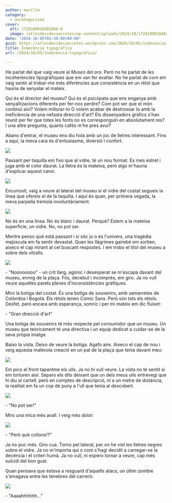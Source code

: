 ```yaml
---
author: marcllm
category:
  - uncategorized
cover:
  alt: 1728100010482660-0
  image: /atlesdevidessecretes/wp-content/uploads/2024/10/1728100010482660-0.jpg
date: "2024-10-05T03:39:00+00:00"
guid: https://atlesdevidessecretes.wordpress.com/2024/10/05/indecencia-tipografica/
title: Indecència tipogràfica
url: /2024/10/05/indecencia-tipografica/

---
```

He parlat del que vaig veure al _Museo del oro_. Però no he parlat de les incoherències tipogràfiques que em van fer exaltar. No he parlat de com em vaig sentir al trobar-me més diferències que consistència en un rètol que hauria de senyalar el mateix.

Qui és el director del museu? Qui és el psicòpata que ens enganya amb senyalitzacions diferents per fer-nos perdre? Com pot ser que el món continuï així? Volem millorar-lo O volem acabar de destrossar lo amb la ineficiència de una nefasta direcció d'art? Els dissenyadors gràfics s'han reunit per fer que totes les fonts no es corresponguin en absolutament res? I una altre pregunta, quants cafès m'he pres avui?



Abans d'entrar, el museu ens diu hola amb un joc de lletres interessant. Fins a aquí, la meva cara és d'entusiasme, diversió i confort.

[![](https://blogger.googleusercontent.com/img/a/AVvXsEiBnMUMzPbmOW8BxSS8_Em3E3vLlRyHZSXJT18fWR-KMcHifNyhQ6YKEUji60Tkscal-oL3WOEGbgDcr9oislSzqdkOJQNXvkkyCLCldvt1tK8113eT4RXxkys6sLGfv0fVpgviDizDH8Kd3zfcnZ4_jyQMwMZ5m0RUgAFvy0_uEA5KVVqKaImCBpO0_AQp)](https://blogger.googleusercontent.com/img/a/AVvXsEiBnMUMzPbmOW8BxSS8_Em3E3vLlRyHZSXJT18fWR-KMcHifNyhQ6YKEUji60Tkscal-oL3WOEGbgDcr9oislSzqdkOJQNXvkkyCLCldvt1tK8113eT4RXxkys6sLGfv0fVpgviDizDH8Kd3zfcnZ4_jyQMwMZ5m0RUgAFvy0_uEA5KVVqKaImCBpO0_AQp)



Passant per taquilla em fixo que al vidre, té un nou format. És més estret i juga amb el color daurat. La lletra és la mateixa, però algú m'hauria d'explicar aquest canvi.

[![](https://blogger.googleusercontent.com/img/a/AVvXsEjdmNXeQW4AKM2xJ_WJ3tP4U3yLmMS-0T_MKbankd-unoLIQireZsoMvlxMFLNRjYj1sR6FIckBiZ_szd57ojVaAcU73bMChTylmseULtGxxOKaMGJvj7jePtL4cqmsb_3u_x-QM8eMZDH_7Kpfgo7KmaHt82vRcU7SBDTK5JrLAZ9QUeFd3ZBkNvaKlBUe)](https://blogger.googleusercontent.com/img/a/AVvXsEjdmNXeQW4AKM2xJ_WJ3tP4U3yLmMS-0T_MKbankd-unoLIQireZsoMvlxMFLNRjYj1sR6FIckBiZ_szd57ojVaAcU73bMChTylmseULtGxxOKaMGJvj7jePtL4cqmsb_3u_x-QM8eMZDH_7Kpfgo7KmaHt82vRcU7SBDTK5JrLAZ9QUeFd3ZBkNvaKlBUe)

Encuriosit, vaig a veure al lateral del museu si el vidre del costat segueix la línea que ofereix el de la taquilla. I aquí és quan, per primera vegada, la meva parpella tremola involuntàriament.

[![](https://blogger.googleusercontent.com/img/a/AVvXsEgG0tnN7RmLczX-e4dBduyRtHEVPj6MGSwy93cJhdiK_H7IetUDLVLjTbrNPFJYK1_t-8c6DsxytN9mX-P-KuTZ6AFCDVGbX3mKSt3YLwDD9oEDcEU_5qu2QG9RqCTeYiPflqgieapas40uahSMfVnoHM76tSjPIlCm-c4bmzAfSpau6ppfFkrbV2nOqo6v)](https://blogger.googleusercontent.com/img/a/AVvXsEgG0tnN7RmLczX-e4dBduyRtHEVPj6MGSwy93cJhdiK_H7IetUDLVLjTbrNPFJYK1_t-8c6DsxytN9mX-P-KuTZ6AFCDVGbX3mKSt3YLwDD9oEDcEU_5qu2QG9RqCTeYiPflqgieapas40uahSMfVnoHM76tSjPIlCm-c4bmzAfSpau6ppfFkrbV2nOqo6v)

No és en una línea. No és blanc i daurat. Perquè? Estem a la mateixa superfície, un vidre. No, no pot ser.



Mentre penso què està passant i si sóc jo o és l'univers, una tragèdia majúscula em fa sentir devastat. Quan les llàgrimes gairebé em sortien, aixeco el cap mirant al cel buscant respostes. I em trobo el títol del museu a sobre dels vitralls.

[![](https://blogger.googleusercontent.com/img/a/AVvXsEi50II8O6PQolqikv3EUNwrDzWqC13xaNjJc8e0QZgb_6Q1WoX5qtXpjhG1hFfY0ajcXP9RkO56nek6Qi_zqH0P68hFlB3qxs3jXeUYYsI6R80pN8wA5XOs1Sh5K3sVJXH76edujTqC2k7-6ELSqxDjFyJgYGSYXLEDn04Wa9WlujbhJbRBdvP8V5g55-Cq)](https://blogger.googleusercontent.com/img/a/AVvXsEi50II8O6PQolqikv3EUNwrDzWqC13xaNjJc8e0QZgb_6Q1WoX5qtXpjhG1hFfY0ajcXP9RkO56nek6Qi_zqH0P68hFlB3qxs3jXeUYYsI6R80pN8wA5XOs1Sh5K3sVJXH76edujTqC2k7-6ELSqxDjFyJgYGSYXLEDn04Wa9WlujbhJbRBdvP8V5g55-Cq)



\- "Noooooooo" - un crit llarg, agònic i desesperat se m'escapa davant del museu, enmig de la plaça. Fós, decebut i incomprès, em giro. Ja no vull veure aquelles parets plenes d'inconsistències gràfiques.

Miro la botiga del costat. És una botiga de souvenirs, amb samarretes de Colòmbia i Bogotà. Els rètols tenen Còmic Sans. Però són tots els rètols. Desfet, però encara amb esperança, somric i per mi mateix em dic fluixet:

\- "Gran direcció d'art"

Una botiga de souvenirs té més respecte pel consumidor que un museu. Un museu que teòricament té una directiva i un equip dedicat a cuidar-se de la seva pròpia imatge.



Baixo la vista. Deixo de veure la botiga. Agafo aire. Aixeco el cap de nou i veig aquesta malèvola creació en un pal de la plaça que tenia davant meu:

[![](https://blogger.googleusercontent.com/img/a/AVvXsEiEoDORBr5GkbQKW1WCaaVZw0bB6Adp6kpkNlgNMvUagMVgy20bzsRvv671QX6o58MmxwwVzQ48Sr6F9e7bZbRGpAoj7vBT210JQxHB2fTI_l7WxZ0yiEHMCTt4zeGj01fr5r4gD8mv7oNzdKQvs5fGD8xQxRFumxmWVAZCdqGx5NI42tSFws_ds6F9NaGw)](https://blogger.googleusercontent.com/img/a/AVvXsEiEoDORBr5GkbQKW1WCaaVZw0bB6Adp6kpkNlgNMvUagMVgy20bzsRvv671QX6o58MmxwwVzQ48Sr6F9e7bZbRGpAoj7vBT210JQxHB2fTI_l7WxZ0yiEHMCTt4zeGj01fr5r4gD8mv7oNzdKQvs5fGD8xQxRFumxmWVAZCdqGx5NI42tSFws_ds6F9NaGw)



Em pico el front tapantme els ulls. Ja no hi vull veure. La vista no té sentit si em torturen així. Separo els dits deixant que un dels meus ulls entrevegi que hi diu al cartell, però en comptes de descripció, ni a un metre de distància, la realitat em fa un cop de puny a l'ull que tenia al descobert.

[![](https://blogger.googleusercontent.com/img/a/AVvXsEhlbo71hbNOjYtMSDOjX0uhFQcG7w3vUQIR_VPQ_70qV5QeqSFxqWwttqX5a0ni0FHp6LhQxtgaq9vqzcdT-SrKY2fng39blbN5XoFJbhkhMlaN6DkYYY0y4kHL7rAJoONKaEiyT7FgsjqClC9Qz3pS05_Hx1sbnCLbiV--tn4Yl5QKehEgt5HIUQfa6i8q)](https://blogger.googleusercontent.com/img/a/AVvXsEhlbo71hbNOjYtMSDOjX0uhFQcG7w3vUQIR_VPQ_70qV5QeqSFxqWwttqX5a0ni0FHp6LhQxtgaq9vqzcdT-SrKY2fng39blbN5XoFJbhkhMlaN6DkYYY0y4kHL7rAJoONKaEiyT7FgsjqClC9Qz3pS05_Hx1sbnCLbiV--tn4Yl5QKehEgt5HIUQfa6i8q)



\- "No pot ser!"

Miro una mica més avall. I veig més dolor:

[![](https://blogger.googleusercontent.com/img/a/AVvXsEhqM6t0nMViPQDqKLsE9RCyiH03ZefLntTQrV0QLqnvh2MOzbRHHX3r548NxsMTW6El1vOrsnFGt4aMGYw7uhr9yGxL5n9ZtROUf1s-LxRpTi-RpawgyO9zqcAvNIW8ewoVtiQFyrP4nBoyUCNDDgBebGg-u6bcHmxBpQL3XS8eaECg9QEjS8oJzeoDSse2)](https://blogger.googleusercontent.com/img/a/AVvXsEhqM6t0nMViPQDqKLsE9RCyiH03ZefLntTQrV0QLqnvh2MOzbRHHX3r548NxsMTW6El1vOrsnFGt4aMGYw7uhr9yGxL5n9ZtROUf1s-LxRpTi-RpawgyO9zqcAvNIW8ewoVtiQFyrP4nBoyUCNDDgBebGg-u6bcHmxBpQL3XS8eaECg9QEjS8oJzeoDSse2)



\- "Però què collons!?"



Ja no puc més. Giro cua. Torno pel lateral, per on he vist les lletres negres sobre el vidre. Ja no m'importa qui o com s'hagi decidit a carregar-se la decència i el criteri humà. Ja no vull, ni espero tornar a veure, cap més suïcidi del bon gust.



Quan pensava que estava a resguard d'aquells atacs, un últim zombie s'amagava entre les tenebres del carreró:

[![](https://blogger.googleusercontent.com/img/a/AVvXsEjt6zIJXgFlOo8wA9WWzBlzTmQmWp9xYXH8hUs1CjETjJQ4-jFwhAzBOm9rUIe025hEjs2hKaBmdy0A2Vrdob2ld5dEtFkbgvWxiiKLA-oeSsTDtIE2Ho4ihscnE7a4nJPjyacDlykJi0iiKl0SB0b8eZJfjavIubEZtrpCmsOdAMTsCK61fP6KOTUKa35M)](https://blogger.googleusercontent.com/img/a/AVvXsEjt6zIJXgFlOo8wA9WWzBlzTmQmWp9xYXH8hUs1CjETjJQ4-jFwhAzBOm9rUIe025hEjs2hKaBmdy0A2Vrdob2ld5dEtFkbgvWxiiKLA-oeSsTDtIE2Ho4ihscnE7a4nJPjyacDlykJi0iiKl0SB0b8eZJfjavIubEZtrpCmsOdAMTsCK61fP6KOTUKa35M)

\- "Aaaahhhhhh..."


